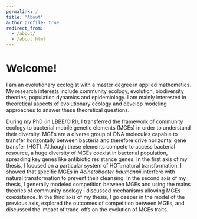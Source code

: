 ```yaml
---
permalink: /
title: "About"
author_profile: true
redirect_from: 
  - /about/
  - /about.html
---
```


# Welcome!

I am an evolutionary ecologist with a master degree in applied mathematics. 
My research interests include community ecology, evolution, biodiversity theories, population dynamics and epidemiology. 
I am mainly interested in theoretical aspects of evolutionary ecology and develop modeling approaches to answer these theoretical questions. 

During my PhD (in LBBE/CIRI), I transferred the framework of community ecology to bacterial mobile genetic elements (MGEs) in order to understand their diversity. 
MGEs are a diverse group of DNA molecules capable to transfer horizontally between bacteria and therefore drive horizontal gene transfer (HGT).
Although these elements compete to access bacterial resource, a huge diversity of MGEs coexist in bacterial population, spreading key genes like antibiotic resistance genes. 
In the first axis of my thesis, I focused on a particular system of HGT: natural transformation. I showed that specific MGEs in _Acinetobacter baumannii_ interfere with natural transformation to prevent their cleansing. 
In the second axis of my thesis, I generally modeled competition between MGEs and using the mains theories of community ecology I discussed mechanisms allowing MGEs coexistence. 
In the third axis of my thesis, I go deeper in the model of the previous axis, explored the outcomes of competition between MGEs, and discussed the impact of trade-offs on the evolution of MGEs traits. 
